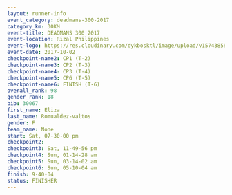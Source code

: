 ```yaml
---
layout: runner-info 
event_category: deadmans-300-2017 
category_km: 30KM 
event-title: DEADMANS 300 2017 
event-location: Rizal Philippines 
event-logo: https://res.cloudinary.com/dykbosktl/image/upload/v1574385898/Logo/2017-DM300-Logo_ljecaw.jpg 
event-date: 2017-10-02 
checkpoint-name2: CP1 (T-2) 
checkpoint-name3: CP2 (T-3) 
checkpoint-name4: CP3 (T-4) 
checkpoint-name5: CP6 (T-5) 
checkpoint-name6: FINISH (T-6) 
overall_rank: 98
gender_rank: 18
bib: 30067
first_name: Eliza
last_name: Romualdez-valtos
gender: F
team_name: None
start: Sat, 07-30-00 pm
checkpoint2: 
checkpoint3: Sat, 11-49-56 pm
checkpoint4: Sun, 01-14-28 am
checkpoint5: Sun, 03-14-02 am
checkpoint6: Sun, 05-10-04 am
finish: 9-40-04
status: FINISHER
---
```


